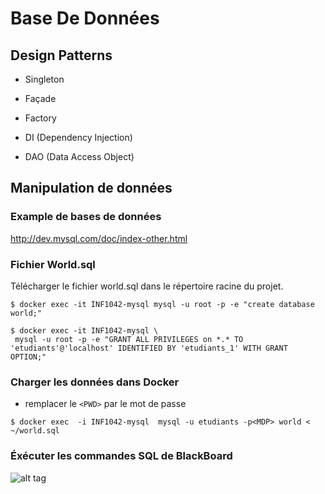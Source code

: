 # Base De Données

## Design Patterns

- Singleton
- Façade
- Factory

- DI (Dependency Injection)
- DAO (Data Access Object)

## Manipulation de données

### Example de bases de données
http://dev.mysql.com/doc/index-other.html

### Fichier World.sql
Télécharger le fichier world.sql dans le répertoire racine du projet.

```
$ docker exec -it INF1042-mysql mysql -u root -p -e "create database world;"
```

```
$ docker exec -it INF1042-mysql \
 mysql -u root -p -e "GRANT ALL PRIVILEGES on *.* TO 'etudiants'@'localhost' IDENTIFIED BY 'etudiants_1' WITH GRANT OPTION;"
```

### Charger les données dans Docker 

- remplacer le ```<PWD>``` par le mot de passe 
```
$ docker exec  -i INF1042-mysql  mysql -u etudiants -p<MDP> world < ~/world.sql
```

### Éxécuter les commandes SQL de BlackBoard

![alt tag](https://github.com/CollegeBoreal/INF1069-16H/blob/master/6.SELECT/world.png)
